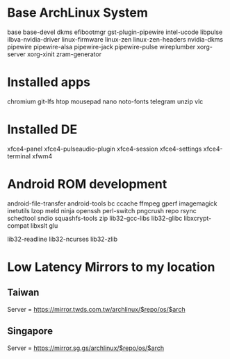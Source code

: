 # Base ArchLinux System
base
base-devel
dkms
efibootmgr
gst-plugin-pipewire
intel-ucode
libpulse
ilbva-nvidia-driver
linux-firmware
linux-zen
linux-zen-headers
nvidia-dkms
pipewire
pipewire-alsa
pipewire-jack
pipewire-pulse
wireplumber
xorg-server
xorg-xinit
zram-generator

# Installed apps
chromium
git-lfs
htop
mousepad
nano
noto-fonts
telegram
unzip
vlc

# Installed DE
xfce4-panel
xfce4-pulseaudio-plugin
xfce4-session
xfce4-settings
xfce4-terminal
xfwm4

# Android ROM development
android-file-transfer
android-tools
bc
ccache
ffmpeg
gperf
imagemagick
inetutils
lzop
meld
ninja
openssh
perl-switch
pngcrush
repo
rsync
schedtool
sndio
squashfs-tools
zip
lib32-gcc-libs
lib32-glibc
libxcrypt-compat
libxslt
glu

lib32-readline
lib32-ncurses
lib32-zlib

# Low Latency Mirrors to my location
## Taiwan
Server = https://mirror.twds.com.tw/archlinux/$repo/os/$arch

## Singapore
Server = https://mirror.sg.gs/archlinux/$repo/os/$arch
